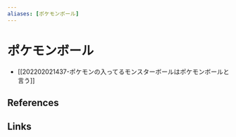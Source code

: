 ```yaml
---
aliases: [ポケモンボール]
---
```

# ポケモンボール

- [[202202021437-ポケモンの入ってるモンスターボールはポケモンボールと言う]]

## References



## Links



